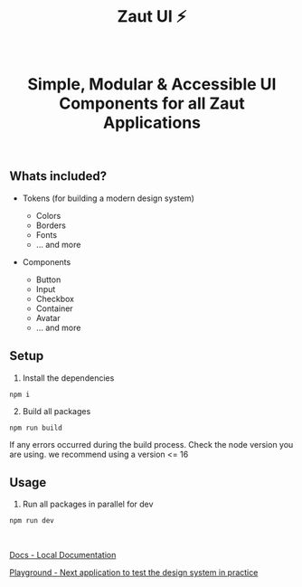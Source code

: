 <h1  align="center">Zaut UI ⚡️</h1>
<br />

<h1 align="center">Simple, Modular & Accessible UI Components for all Zaut Applications</h1>
<br />

## Whats included?

- Tokens (for building a modern design system)

  - Colors
  - Borders
  - Fonts
  - ... and more

- Components

  - Button
  - Input
  - Checkbox
  - Container
  - Avatar
  - ... and more

## Setup

1. Install the dependencies

```
npm i
```

2. Build all packages

```
npm run build
```

<p>
If any errors occurred during the build process. Check the node version you are using. we recommend using a version <= 16
</p>

## Usage

1. Run all packages in parallel for dev

```
npm run dev
```

<br />

[Docs - Local Documentation](http://localhost:6006)

[Playground - Next application to test the design system in practice](http://localhost:3000)
